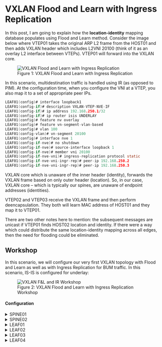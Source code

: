 # VXLAN Flood and Learn with Ingress Replication

In this post, I am going to explain how the **location-identity** mapping database populates using Flood and Learn method. Consider the image below where VTEP01 takes the original ARP L2 frame from the HOST01 and then adds VXLAN header which includes L2VNI 20100 (think of it as an overlay L2 interface between VTEPs). VTEP01 will forward into the VXLAN core.

<figure>
  <img src="https://user-images.githubusercontent.com/31813625/232261065-c59a1dbb-26d7-4e92-8766-6b72a9fd61a1.svg" alt="VXLAN Flood and Learn with Ingress Replication">
  <figcaption>Figure 1: VXLAN Flood and Learn with Ingress Replication</figcaption>
</figure>


In this scenario, multidestination traffic is handled using IR (as opposed to PIM). At the configuration time, when you configure the VNI at a VTEP, you also map it to a set of appropriate peer IPs.


```c
LEAF01(config)# interface loopback1
LEAF01(config-if)# description VXLAN-VTEP-NVE-IF
LEAF01(config-if)# ip address 192.168.250.1/32
LEAF01(config-if)# ip router isis UNDERLAY
LEAF01(config)# feature nv overlay
LEAF01(config)# feature vn-segment-vlan-based
LEAF01(config)# vlan 100
LEAF01(config-vlan)# vn-segment 20100
LEAF01(config)# interface nve 1
LEAF01(config-if-nve)# no shutdown
LEAF01(config-if-nve)# source-interface loopback 1
LEAF01(config-if-nve)# member vni 20100
LEAF01(config-if-nve-vni)# ingress-replication protocol static 
LEAF01(config-if-nve-vni-ingr-rep)# peer-ip 192.168.250.2
LEAF01(config-if-nve-vni-ingr-rep)# peer-ip 192.168.250.3
```

VXLAN core which is unaware of the inner header (identity), forwards the VXLAN frame based on only outer header (location). So, in our case, VXLAN core – which is typically our spines, are unaware of endpoint addresses (identities).

VTEP02 and VTEP03 receive the VXLAN frame and then perform deencapsulation. They both will learn MAC address of HOST01 and they map it to VTEP01.

There are two other notes here to mention: the subsequent messages are unicast if VTEP01 finds HOST02 location and identity. If there were a way which could distribute the same location-identity mapping across all edges, then the need for flooding could be eliminated.


## Workshop

In this scenario, we will configure our very first VXLAN topology with Flood and Learn as well as with Ingress Replication for BUM traffic. In this scenario, IS-IS is configured for underlay:

<figure>
  <img src="https://user-images.githubusercontent.com/31813625/232261114-774992f1-bed8-4042-b95a-5de440b84077.jpg" alt="VXLAN F&L and IR Workshop">
  <figcaption>Figure 2: VXLAN Flood and Learn with Ingress Replication Workshop</figcaption>
</figure>

#### Configuration

<details>
 
<summary>SPINE01</summary>

```elixir
hostname SPINE01
feature isis

interface Ethernet1/1-4
  mtu 9216
  description FABRIC
  medium p2p
  ip unnumbered loopback0
  ip router isis UNDERLAY
  no shutdown

interface loopback0
  description UNDERLAY
  ip address 192.168.0.1/32

router isis UNDERLAY
  net 49.0000.0000.0001.00
  is-type level-2
```
</details>

<details>

<summary>SPINE02</summary>

```elixir
hostname SPINE02
feature isis

interface Ethernet1/1-4
  mtu 9216
  description FABRIC
  medium p2p
  ip unnumbered loopback0
  ip router isis UNDERLAY
  no shutdown

interface loopback0
  description UNDERLAY
  ip address 192.168.0.2/32

router isis UNDERLAY
  net 49.0000.0000.0002.00
  is-type level-2
```

</details>

<details>

<summary>LEAF01</summary>
 

```elixir
feature isis
feature vn-segment-vlan-based
feature nv overlay

vlan 100,200
vlan 100
  vn-segment 20100
vlan 200
  vn-segment 20200

interface nve1
  no shutdown
  source-interface loopback1
  member vni 20100
    ingress-replication protocol static
      peer-ip 192.168.250.2
      peer-ip 192.168.250.3
      peer-ip 192.168.250.4
  member vni 20200
    ingress-replication protocol static
      peer-ip 192.168.250.2
      peer-ip 192.168.250.3
      peer-ip 192.168.250.4

interface Ethernet1/1-2
  mtu 9216
  description FABRIC
  no switchport
  medium p2p
  ip unnumbered loopback0
  ip router isis UNDERLAY
  no shutdown

interface Ethernet1/41
  switchport access vlan 100

interface loopback0
  description UNDERLAY
  ip address 192.168.1.1/32

interface loopback1
  description VXLAN-VTEP-NVE-IF
  ip address 192.168.250.1/32
  ip router isis UNDERLAY

router isis UNDERLAY
  net 49.0000.0000.1001.00
  is-type level-2
```

</details>

<details>

<summary>LEAF02</summary>

```elixir
feature isis
feature vn-segment-vlan-based
feature nv overlay

vlan 100,200
vlan 100
  vn-segment 20100
vlan 200
  vn-segment 20200

interface nve1
  no shutdown
  source-interface loopback1
  member vni 20100
    ingress-replication protocol static
      peer-ip 192.168.250.1
      peer-ip 192.168.250.3
      peer-ip 192.168.250.4
  member vni 20200
    ingress-replication protocol static
      peer-ip 192.168.250.1
      peer-ip 192.168.250.3
      peer-ip 192.168.250.4

interface Ethernet1/1-2
  mtu 9216
  description FABRIC
  no switchport
  medium p2p
  ip unnumbered loopback0
  ip router isis UNDERLAY
  no shutdown

interface Ethernet1/41
  switchport access vlan 100

interface loopback0
  description UNDERLAY
  ip address 192.168.1.2/32

interface loopback1
  description VXLAN-VTEP-NVE-IF
  ip address 192.168.250.2/32
  ip router isis UNDERLAY

router isis UNDERLAY
  net 49.0000.0000.1002.00
  is-type level-2
```

</details>

<details>

<summary>LEAF03</summary>

```elixir
feature isis
feature vn-segment-vlan-based
feature nv overlay

vlan 100,200
vlan 100
  vn-segment 20100
vlan 200
  vn-segment 20200

interface nve1
  no shutdown
  source-interface loopback1
  member vni 20100
    ingress-replication protocol static
      peer-ip 192.168.250.1
      peer-ip 192.168.250.2
      peer-ip 192.168.250.4
  member vni 20200
    ingress-replication protocol static
      peer-ip 192.168.250.1
      peer-ip 192.168.250.2
      peer-ip 192.168.250.4

interface Ethernet1/1-2
  mtu 9216
  description FABRIC
  no switchport
  medium p2p
  ip unnumbered loopback0
  ip router isis UNDERLAY
  no shutdown

interface Ethernet1/41
  switchport access vlan 200

interface loopback0
  description UNDERLAY
  ip address 192.168.1.3/32

interface loopback1
  description VXLAN-VTEP-NVE-IF
  ip address 192.168.250.3/32
  ip router isis UNDERLAY

router isis UNDERLAY
  net 49.0000.0000.1003.00
  is-type level-2
```
</details>

<details>

<summary>LEAF04</summary>

```elixir
feature isis
feature vn-segment-vlan-based
feature nv overlay

vlan 100,200
vlan 100
  vn-segment 20100
vlan 200
  vn-segment 20200

interface nve1
  no shutdown
  source-interface loopback1
  member vni 20100
    ingress-replication protocol static
      peer-ip 192.168.250.1
      peer-ip 192.168.250.2
      peer-ip 192.168.250.3
  member vni 20200
    ingress-replication protocol static
      peer-ip 192.168.250.1
      peer-ip 192.168.250.2
      peer-ip 192.168.250.3

interface Ethernet1/1-2
  mtu 9216
  description FABRIC
  no switchport
  medium p2p
  ip unnumbered loopback0
  ip router isis UNDERLAY
  no shutdown

interface Ethernet1/42
  switchport access vlan 200

interface loopback0
  description UNDERLAY
  ip address 192.168.1.4/32

interface loopback1
  description VXLAN-VTEP-NVE-IF
  ip address 192.168.250.4/32
  ip router isis UNDERLAY

router isis UNDERLAY
  net 49.0000.0000.1004.00
  is-type level-2
```
</details>